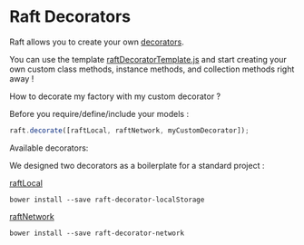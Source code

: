# Raft Decorators  

Raft allows you to create your own [decorators](https://en.wikipedia.org/wiki/Decorator_pattern).

You can use the template [raftDecoratorTemplate.js](../raftDecoratorTemplate.js) and start creating your own custom class methods, instance methods, and collection methods right away !

How to decorate my factory with my custom decorator ?

Before you require/define/include your models :

```javascript
raft.decorate([raftLocal, raftNetwork, myCustomDecorator]);
```
Available decorators:

We designed two decorators as a boilerplate for a standard project :

[raftLocal](https://github.com/Kallikrein/raft-decorator-localStorage)
```
bower install --save raft-decorator-localStorage
```

[raftNetwork](https://github.com/Kallikrein/raft-decorator-network)
```
bower install --save raft-decorator-network
```
